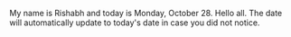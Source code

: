 My name is Rishabh and today is Monday, October 28. Hello all. The date will automatically update to today's date in case you did not notice.

